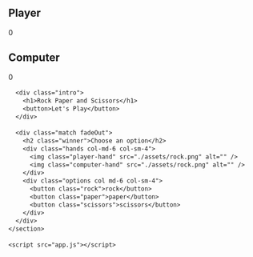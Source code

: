 <!DOCTYPE html>
<html lang="en">
  <head>
    <meta charset="UTF-8" />
    <meta name="viewport" content="width=device-width, initial-scale=1.0" />
    <meta http-equiv="X-UA-Compatible" content="ie=edge" />
    <link rel="stylesheet" href="./style.css" />
    <title>Rock paper and scissors</title>
  </head>
  <body>
    <section class="game">
      <div class="score">
        <div class="player-score">
          <h2>Player</h2>
          <p>0</p>
        </div>
        <div class="computer-score">
          <h2>Computer</h2>
          <p>0</p>
        </div>
      </div>

      <div class="intro">
        <h1>Rock Paper and Scissors</h1>
        <button>Let's Play</button>
      </div>

      <div class="match fadeOut">
        <h2 class="winner">Choose an option</h2>
        <div class="hands col-md-6 col-sm-4">
          <img class="player-hand" src="./assets/rock.png" alt="" />
          <img class="computer-hand" src="./assets/rock.png" alt="" />
        </div>
        <div class="options col md-6 col-sm-4">
          <button class="rock">rock</button>
          <button class="paper">paper</button>
          <button class="scissors">scissors</button>
        </div>
      </div>
    </section>

    <script src="app.js"></script>
  </body>
</html>
